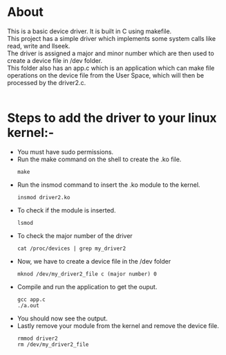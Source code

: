 # About 
This is a basic device driver. It is built in C using makefile.<br>
This project has a simple driver which implements some system calls like read, write and llseek.<br>
The driver is assigned a major and minor number which are then used to create a device file in /dev folder.<br>
This folder also has an app.c which is an application which can make file operations on the device file from the User Space, which will then be processed by the driver2.c.<br>
<br>
# Steps to add the driver to your linux kernel:-<br>
- You must have sudo permissions.
- Run the make command on the shell to create the .ko file.<br>
  ```shell
  make
  ```
- Run the insmod command to insert the .ko module to the kernel.
  ```shell
  insmod driver2.ko
  ```
- To check if the module is inserted.
  ```shell
  lsmod
  ```
- To check the major number of the driver
  ```shell
  cat /proc/devices | grep my_driver2
  ```
- Now, we have to create a device file in the /dev folder
  ```shell
  mknod /dev/my_driver2_file c (major number) 0
  ```
- Compile and run the application to get the ouput.
  ```shell
  gcc app.c
  ./a.out
  ```
- You should now see the output.
- Lastly remove your module from the kernel and remove the device file.
  ```shell
  rmmod driver2
  rm /dev/my_driver2_file
  ```
